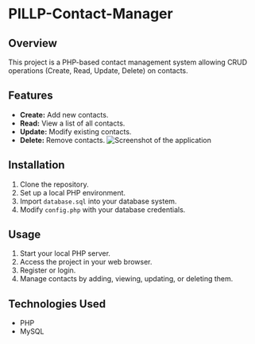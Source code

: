 # PILLP-Contact-Manager

## Overview
This project is a PHP-based contact management system allowing CRUD operations (Create, Read, Update, Delete) on contacts.


## Features
- **Create:** Add new contacts.
- **Read:** View a list of all contacts.
- **Update:** Modify existing contacts.
- **Delete:** Remove contacts.
![Screenshot of the application](images/screenshot.png)
## Installation
1. Clone the repository.
2. Set up a local PHP environment.
3. Import `database.sql` into your database system.
4. Modify `config.php` with your database credentials.

## Usage
1. Start your local PHP server.
2. Access the project in your web browser.
3. Register or login.
4. Manage contacts by adding, viewing, updating, or deleting them.

## Technologies Used
- PHP
- MySQL

